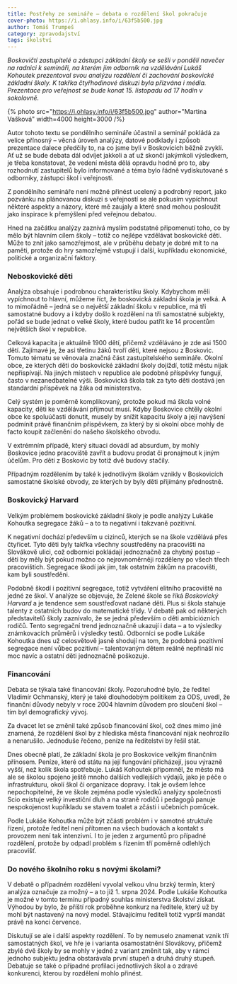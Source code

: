 ```yaml
---
title: Postřehy ze semináře – debata o rozdělení škol pokračuje
cover-photo: https://i.ohlasy.info/i/63f5b500.jpg
author: Tomáš Trumpeš
category: zpravodajství
tags: školství
---
```


*Boskovičtí zastupitelé a zástupci základní školy se sešli v pondělí navečer na radnici k semináři, na kterém jim odborník na vzdělávání Lukáš Kohoutek prezentoval svou analýzu rozdělení či zachování boskovické základní školy. K takřka čtyřhodinové diskuzi byla přizvána i média. Prezentace pro veřejnost se bude konat 15. listopadu od 17 hodin v sokolovně.*

{% photo src="https://i.ohlasy.info/i/63f5b500.jpg" author="Martina Vašková" width=4000 height=3000 /%}

Autor tohoto textu se pondělního semináře účastnil a seminář pokládá za velice přínosný – věcná úroveň analýzy, datové podklady i způsob prezentace dalece předčily to, na co jsme byli v Boskovicích běžně zvyklí. Ať už se bude debata dál odvíjet jakkoli a ať už skončí jakýmkoli výsledkem, je třeba konstatovat, že vedení města dělá opravdu hodně pro to, aby rozhodnutí zastupitelů bylo informované a téma bylo řádně vydiskutované s odborníky, zástupci škol i veřejností.

Z pondělního semináře není možné přinést ucelený a podrobný report, jako pozvánku na plánovanou diskuzi s veřejností se ale pokusím vypíchnout některé aspekty a názory, které mě zaujaly a které snad mohou posloužit jako inspirace k přemýšlení před veřejnou debatou.

Hned na začátku analýzy zaznívá myslím podstatné připomenutí toho, co by mělo být hlavním cílem školy – totiž co nejlépe vzdělávat boskovické děti. Může to znít jako samozřejmost, ale v průběhu debaty je dobré mít to na paměti, protože do hry samozřejmě vstupují i další, kupříkladu ekonomické, politické a organizační faktory. 

### Neboskovické děti

Analýza obsahuje i podrobnou charakteristiku školy. Kdybychom měli vypíchnout to hlavní, můžeme říct, že boskovická základní škola je velká. A to mimořádně – jedná se o největší základní školu v republice, má tři samostatné budovy a i kdyby došlo k rozdělení na tři samostatné subjekty, pořád se bude jednat o velké školy, které budou patřit ke 14 procentům největších škol v republice.

Celková kapacita je aktuálně 1900 dětí, přičemž vzděláváno je zde asi 1500 dětí. Zajímavé je, že asi třetinu žáků tvoří děti, které nejsou z Boskovic. Tomuto tématu se věnovala značná část zastupitelského semináře. Okolní obce, ze kterých děti do boskovické základní školy dojíždí, totiž městu nijak nepřispívají. Na jiných místech v republice ale podobné příspěvky fungují, často v nezanedbatelné výši. Boskovická škola tak za tyto děti dostává jen standardní příspěvek na žáka od ministerstva.

Celý systém je poměrně komplikovaný, protože pokud má škola volné kapacity, děti ke vzdělávání přijmout musí. Kdyby Boskovice chtěly okolní obce ke spoluúčasti donutit, musely by snížit kapacitu školy a její navýšení podmínit právě finančním příspěvkem, za který by si okolní obce mohly de facto koupit začlenění do našeho školského obvodu.

V extrémním případě, který situaci dovádí ad absurdum, by mohly Boskovice jedno pracoviště zavřít a budovu prodat či pronajmout k jiným účelům. Pro děti z Boskovic by totiž dvě budovy stačily.

Případným rozdělením by také k jednotlivým školám vznikly v Boskovicích samostatné školské obvody, ze kterých by byly děti přijímány přednostně.

### Boskovický Harvard

Velkým problémem boskovické základní školy je podle analýzy Lukáše Kohoutka segregace žáků – a to ta negativní i takzvaně pozitivní.

K negativní dochází především u cizinců, kterých se na škole vzdělává přes čtyřicet. Tyto děti byly takřka všechny soustředěny na pracovišti na Slovákově ulici, což odborníci pokládají jednoznačně za chybný postup – děti by měly být pokud možno co nejrovnoměrněji rozděleny po všech třech pracovištích. Segregace škodí jak jim, tak ostatním žákům na pracovišti, kam byli soustředěni.

Podobně škodí i pozitivní segregace, totiž vytváření elitního pracoviště na jedné ze škol. V analýze se objevuje, že Zelené škole se říká *Boskovický Harvard* a je tendence sem soustřeďovat nadané děti. Plus si škola stahuje talenty z ostatních budov do matematické třídy. V debatě pak od některých představitelů školy zaznívalo, že se jedná především o děti ambiciózních rodičů. Tento segregační trend jednoznačně ukazují i data – a to výsledky známkovacích průměrů i výsledky testů. Odborníci se podle Lukáše Kohoutka dnes už celosvětově jasně shodují na tom, že podobná pozitivní segregace není vůbec pozitivní – talentovaným dětem reálně nepřináší nic moc navíc a ostatní děti jednoznačně poškozuje.

### Financování

Debata se týkala také financování školy. Pozoruhodné bylo, že ředitel Vladimír Ochmanský, který je také dlouhodobým politikem za ODS, uvedl, že finanční důvody nebyly v roce 2004 hlavním důvodem pro sloučení škol – tím byl demografický vývoj.

Za dvacet let se změnil také způsob financování škol, což dnes mimo jiné znamená, že rozdělení škol by z hlediska města financování nijak neohrozilo a nenarušilo. Jednoduše řečeno, peníze na ředitelství by řešil stát.

Dnes obecně platí, že základní škola je pro Boskovice velkým finančním přínosem. Peníze, které od státu na její fungování přicházejí, jsou výrazně vyšší, než kolik škola spotřebuje. Lukáš Kohoutek připomněl, že město má ale se školou spojeno ještě mnoho dalších vedlejších výdajů, jako je péče o infrastrukturu, okolí škol či organizace dopravy. I tak je ovšem lehce nepochopitelné, že ve škole zejména podle výsledků analýzy společnosti Scio existuje velký investiční dluh a na straně rodičů i pedagogů panuje nespokojenost kupříkladu se stavem toalet a zčásti i učebních pomůcek.

Podle Lukáše Kohoutka může být zčásti problém i v samotné struktuře řízení, protože ředitel není přítomen na všech budovách a kontakt s provozem není tak intenzivní. I to je jeden z argumentů pro případné rozdělení, protože by odpadl problém s řízením tří poměrně odlehlých pracovišť.

### Do nového školního roku s novými školami?

V debatě o případném rozdělení vyvolal velkou vlnu brzký termín, který analýza označuje za možný – a to již 1. srpna 2024. Podle Lukáše Kohoutka je možné v tomto termínu případný souhlas ministerstva školství získat. Výhodou by bylo, že příští rok proběhne konkurz na ředitele, který už by mohl být nastavený na nový model. Stávajícímu řediteli totiž vyprší mandát právě na konci července.

Diskutují se ale i další aspekty rozdělení. To by nemuselo znamenat vznik tří samostatných škol, ve hře je i varianta osamostatnění Slovákovy, přičemž zbylé dvě školy by se mohly v jedné z variant změnit tak, aby v rámci jednoho subjektu jedna obstarávala první stupeň a druhá druhý stupeň. Debatuje se také o případné profilaci jednotlivých škol a o zdravé konkurenci, kterou by rozdělení mohlo přinést.
